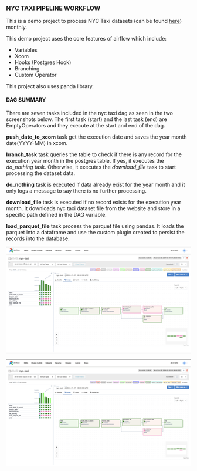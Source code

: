 ### NYC TAXI PIPELINE WORKFLOW

This is a demo project to process NYC Taxi datasets (can be found [here](https://www.nyc.gov/site/tlc/about/tlc-trip-record-data.page)) monthly.

This demo project uses the core features of airflow which include:
- Variables
- Xcom
- Hooks (Postgres Hook)
- Branching
- Custom Operator

This project also uses panda library.

#### DAG SUMMARY

There are seven tasks included in the nyc taxi dag as seen in the two screenshots below. The first task (start) and the last task (end) are EmptyOperators and they execute at the start and end of the dag. 

**push_date_to_xcom** task get the execution date and saves the year month date(YYYY-MM) in xcom. 

**branch_task** task queries the table to check if there is any record for the execution year month in the postgres table. If yes, it executes the *do_nothing* task. Otherwise, it executes the *download_file* task to start processing the dataset data.

**do_nothing** task is executed if data already exist for the year month and it only logs a message to say there is no further processing.

**download_file** task is executed if no record exists for the execution year month. It downloads nyc taxi dataset file from the website and store in a specific path defined in the DAG variable.

**load_parquet_file** task process the parquet file using pandas. It loads the parquet into a dataframe and use the custom plugin created to persist the records into the database.



![Do Nothing Graph](screenshots/do-nothing-graph.PNG "Do Nothing Graph")

![Full Processing Graph](screenshots/full-processing-graph.PNG)


